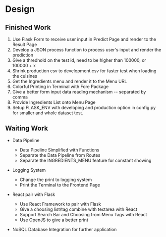 # Design


## Finished Work

1. Use Flask Form to receive user input in Predict Page and render to the Result Page
2. Develop a JSON process function to process user's input and render the prediction
3. Give a thredhold on the test id, need to be higher than 100000, or 100000 + x
4. Shrink production csv to development csv for faster test when loading the cuisines
5. Get the Ingredients menu and render it to the Menu URL
6. Colorful Printing in Terminal with Fore Package
7. Give a better form input data reading mechanism -- separated by comma
8. Provide Ingredients List onto Menu Page
9. Setup FLASK_ENV with developing and production option in config.py for smaller and whole dataset test.




## Waiting Work

- Data Pipeline
  - Data Pipeline Simplified with Functions
  - Separate the Data Pipeline from Routes
  - Separate the INGREDIENTS_MENU feature for constant showing

- Logging System
  - Change the print to logging system
  - Print the Terminal to the Frontend Page

- React pair with Flask
  - Use React Framework to pair with Flask
  - Give a choosing list/tag combine with textarea with React
  - Support Search Bar and Choosing from Menu Tags with React
  - Use OpenJS to give a better print

- NoSQL Database Integration for further application



